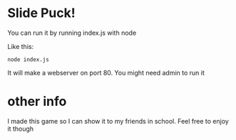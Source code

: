 # Slide Puck!

You can run it by running index.js with node 

Like this:

`node index.js`

It will make a webserver on port 80. You might need admin to run it

# other info
I made this game so I can show it to my friends in school. Feel free to enjoy it though
